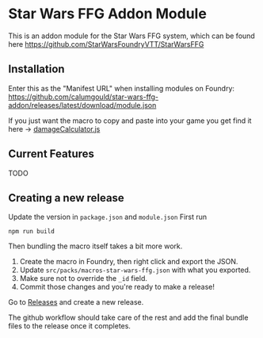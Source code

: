# Star Wars FFG Addon Module

This is an addon module for the Star Wars FFG system, which can be found here https://github.com/StarWarsFoundryVTT/StarWarsFFG

## Installation

Enter this as the "Manifest URL" when installing modules on Foundry:
https://github.com/calumgould/star-wars-ffg-addon/releases/latest/download/module.json

If you just want the macro to copy and paste into your game you get find it here -> [damageCalculator.js](src/scripts/macros/damageCalculator.js)

## Current Features

TODO

## Creating a new release

Update the version in `package.json` and `module.json`
First run

```shell
npm run build
```

Then bundling the macro itself takes a bit more work.

1. Create the macro in Foundry, then right click and export the JSON.
2. Update `src/packs/macros-star-wars-ffg.json` with what you exported.
3. Make sure not to override the `_id` field.
4. Commit those changes and you're ready to make a release!

Go to [Releases](https://github.com/calumgould/star-wars-ffg-addon/releases) and create a new release.

The github workflow should take care of the rest and add the final bundle files to the release once it completes.
